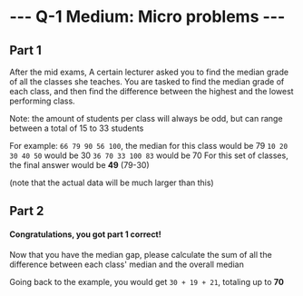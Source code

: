 # --- Q-1 Medium: Micro problems --- 

## Part 1

After the mid exams, A certain lecturer asked you to find the median grade of all the classes she teaches. You are tasked to find the median grade of each class, and then find the difference between the highest and the lowest performing class.

Note: the amount of students per class will always be odd, but can range between a total of 15 to 33 students

For example:
`66 79 90 56 100`, the median for this class would be 79
`10 20 30 40 50` would be 30
`36 70 33 100 83` would be 70
For this set of classes, the final answer would be **49** (79-30)

(note that the actual data will be much larger than this)

## Part 2

#### Congratulations, you got part 1 correct!

Now that you have the median gap, please calculate the sum of all the difference between each class' median and the overall median

Going back to the example, you would get `30 + 19 + 21`, totaling up to **70**